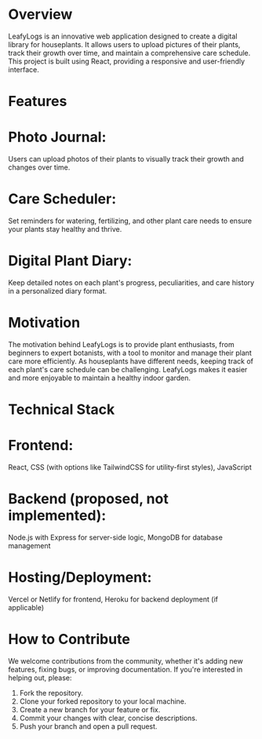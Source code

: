 # Overview
LeafyLogs is an innovative web application designed to create a digital library for houseplants. It allows users to upload pictures of their plants, track their growth over time, and maintain a comprehensive care schedule. This project is built using React, providing a responsive and user-friendly interface.

# Features
 # Photo Journal: 
   Users can upload photos of their plants to visually track their growth and changes over time.
 # Care Scheduler: 
   Set reminders for watering, fertilizing, and other plant care needs to ensure your plants stay healthy and thrive.
 # Digital Plant Diary: 
   Keep detailed notes on each plant's progress, peculiarities, and care history in a personalized diary format.

# Motivation
The motivation behind LeafyLogs is to provide plant enthusiasts, from beginners to expert botanists, with a tool to monitor and manage their plant care more efficiently. As houseplants have different needs, keeping track of each plant's care schedule can be challenging. LeafyLogs makes it easier and more enjoyable to maintain a healthy indoor garden.

# Technical Stack
 # Frontend: 
   React, CSS (with options like TailwindCSS for utility-first styles), JavaScript
 # Backend (proposed, not implemented): 
   Node.js with Express for server-side logic, MongoDB for database management
 # Hosting/Deployment: 
   Vercel or Netlify for frontend, Heroku for backend deployment (if applicable)

# How to Contribute
We welcome contributions from the community, whether it's adding new features, fixing bugs, or improving documentation. If you're interested in helping out, please:
 1. Fork the repository.
 2. Clone your forked repository to your local machine.
 3. Create a new branch for your feature or fix.
 4. Commit your changes with clear, concise descriptions.
 5. Push your branch and open a pull request.
